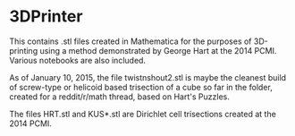 # 3DPrinter

This contains .stl files created in Mathematica for the purposes of 3D-printing using a method demonstrated by George Hart at the 2014 PCMI.  Various notebooks are also included.


As of January 10, 2015, the file twistnshout2.stl is maybe the cleanest build of screw-type or helicoid based trisection of a cube so far in the folder, created for a reddit/r/math thread, based on Hart's Puzzles.

The files HRT.stl and KUS*.stl are Dirichlet cell trisections created at the 2014 PCMI.
